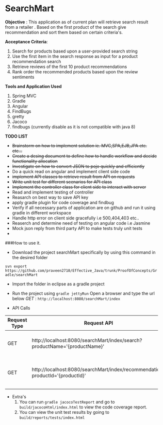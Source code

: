 # SearchMart

__Objective__ : This application as of current plan will retrieve search result from a retailer . Based on the first product of the search give recommendation and sort them based on certain criteria's.

__Acceptance Criteria__:
  1. Search for products based upon a user-provided search string
  2. Use the first item in the search response as input for a product recommendation search 
  3. Retrieve reviews of the first 10 product recommendations
  4. Rank order the recommended products based upon the review sentiments

  

__Tools and Application Used__

1. Spring MVC
2. Gradle
3. Angular
4. FindBugs
5. gretty
6. Jacoco
7. findbugs (currently disable as it is not compatible with java 8)

__TODO LIST__

* ~~Brainstorm on how to implement solution ie. MVC,SPA,EJB,JPA etc.  etc...~~
* ~~Create  a desing document to define how to handle workflow and decide functionality allocation~~
* ~~Investigate on how to convert JSON to pojo quickly and efficiently~~
* Do a quick read on angular and implement client side code
* ~~implement API classes to retrieve result from API on requests~~
* ~~Write unit test for different scenarios for API class~~
* ~~Implement the controller class for client side to interact with server~~
* Read and implement testing of controller
* Reasarch on best way to save API key
* apply gradle plugin for code coverage and findbug
* Verify if all necessary parts of application are on github and run it using gradle in different workspace
* Handle http error on client side gracefully i.e 500,404,403 etc..
* Reaserch and determine need of testing on angular code i.e Jasmine
* Mock  json reply from third party API to make tests truly unit tests
* 

###How to use it.

* Download the project searchMart specifically by using this command in the desired folder

`svn export https://github.com/praveen2710/Effective_Java/trunk/ProofOfConcepts/Gradle/searchMart`

* Import the folder in eclipse as a gradle project

* Run the project using `gradle jettyRun`
  Open a browser and type the url below
*GET* :  `http://localhost:8080/searchMart/index`

* API Calls

Request Type |Request API| Response |
-------------|-----------|----------|
GET             |  http://localhost:8080/searchMart/index/search?productName='{productName}'         |     List of 10 products that match the search string     |
GET             |  http://localhost:8080/searchMart/index/recommendation?productId='{productId}'         |   List Of recommendation with review based on product Id       |

* Extra's
  1. You can run `gradle jacocoTestReport` and go to `build/jacocoHtml/index.html` to view the code coverage report.
  2. You can view the unit test results by going to  `build/reports/tests/index.html`
  
